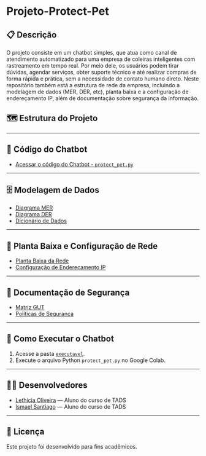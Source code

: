 # Projeto-Protect-Pet

## 📋 Descrição
O projeto consiste em um chatbot simples, que atua como canal de atendimento automatizado para uma empresa de coleiras inteligentes com rastreamento em tempo real. 
Por meio dele, os usuários podem tirar dúvidas, agendar serviços, obter suporte técnico e até realizar compras de forma rápida e prática, sem a necessidade de contato humano direto.
Neste repositório também está a estrutura de rede da empresa, incluindo a modelagem de dados (MER, DER, etc), planta baixa e a configuração de endereçamento IP, além de documentação sobre segurança da informação.

## 🗺️ Estrutura do Projeto

---

## 🤖 Código do Chatbot

- [Acessar o código do Chatbot - `protect_pet.py`](./executavel/protect_pet.py)

---

## 🗄️ Modelagem de Dados

- [Diagrama MER](./diagramas/MER.png)
- [Diagrama DER](./diagramas/DER.png)
- [Dicionário de Dados](./diagramas/Dicionario_de_Dados.pdf)

---

## 🏢 Planta Baixa e Configuração de Rede

- [Planta Baixa da Rede](./diagramas/Planta_Baixa.jpeg)
- [Configuração de Endereçamento IP](./diagramas/Configuracao_de_IPS.png)

---

## 🔐 Documentação de Segurança

- [Matriz GUT](./docs/Matriz_GUT.png)
- [Políticas de Segurança](./docs/Politicas_de_Seguranca.pdf)

---

## 🚀 Como Executar o Chatbot

1. Acesse a pasta [`executavel`](./executavel).
2. Execute o arquivo Python `protect_pet.py` no Google Colab.

---

## 👨‍💻 Desenvolvedores

- [Lethicia Oliveira](https://github.com/LethiciaOliveira) — Aluno do curso de TADS
- [Ismael Santiago](https://github.com/Ismaelsantiago37) — Aluno do curso de TADS

---

## 📝 Licença

Este projeto foi desenvolvido para fins acadêmicos.




